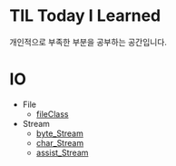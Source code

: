 # TIL Today I Learned

개인적으로 부족한 부분을 공부하는 공간입니다.

# IO
+ File
  + [fileClass](https://github.com/LeeSeonJe/TIL/tree/master/IO_File)
+ Stream
  + [byte_Stream](https://github.com/LeeSeonJe/TIL/tree/master/IO_Assist_Stream)
  + [char_Stream](https://github.com/LeeSeonJe/TIL/tree/master/IO_Char)
  + [assist_Stream](https://github.com/LeeSeonJe/TIL/tree/master/IO_Assist_Stream)

